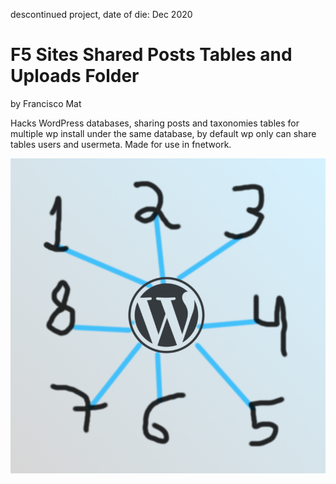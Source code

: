 descontinued project, date of die: Dec 2020
# F5 Sites Shared Posts Tables and Uploads Folder
by Francisco Mat

Hacks WordPress databases, sharing posts and taxonomies tables for multiple wp install under the same database, by default wp only can share tables users and usermeta. Made for use in fnetwork.

![F5 Shared Posts Tables and Uploads Folder](f5sites-shared-posts-concept.png)

